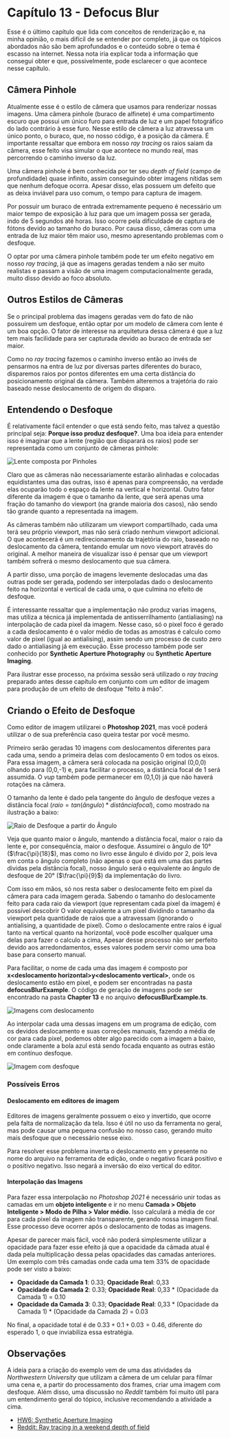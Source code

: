 # Capítulo 13 - Defocus Blur

Esse é o último capítulo que lida com conceitos de renderização e, na minha opinião, o mais difícil de se entender por completo, já que os tópicos abordados não são bem aprofundados e o conteúdo sobre o tema é escasso na internet. Nessa nota iria explicar toda a informação que consegui obter e que, possivelmente, pode esclarecer o que acontece nesse capítulo.

## Câmera Pinhole

Atualmente esse é o estilo de câmera que usamos para renderizar nossas imagens. Uma câmera pinhole (buraco de alfinete) é uma compartimento escuro que possui um único furo para entrada de luz e um papel fotográfico do lado contrário à esse furo. Nesse estilo de câmera a luz atravessa um único ponto, o buraco, que, no nosso código, é a posição da câmera. É importante ressaltar que embora em nosso *ray tracing* os raios saiam da câmera, esse feito visa simular o que acontece no mundo real, mas percorrendo o caminho inverso da luz.

Uma câmera pinhole é bem conhecida por ter seu *depth of field* (campo de profundidade) quase infinito, assim conseguindo obter imagens nítidas sem que nenhum defoque ocorra. Apesar disso, elas possuem um defeito que as deixa inviável para uso comum, o tempo para captura de imagem.

Por possuir um buraco de entrada extremamente pequeno é necessário um maior tempo de exposição à luz para que um imagem possa ser gerada, indo de 5 segundos até horas. Isso ocorre pela dificuldade de captura de fótons devido ao tamanho do buraco. Por causa disso, câmeras com uma entrada de luz maior têm maior uso, mesmo apresentando problemas com o desfoque.

O optar por uma câmera pinhole também pode ter um efeito negativo em nosso *ray tracing*, já que as imagens geradas tendem a não ser muito realistas e passam a visão de uma imagem computacionalmente gerada, muito disso devido ao foco absoluto.

## Outros Estilos de Câmeras

Se o principal problema das imagens geradas vem do fato de não possuirem um desfoque, então optar por um modelo de câmera com lente é um boa opção. O fator de interesse na arquitetura dessa câmera é que a luz tem mais facilidade para ser capturada devido ao buraco de entrada ser maior.

Como no *ray tracing* fazemos o caminho inverso então ao invés de pensarmos na entra de luz por diversas partes diferentes do buraco, disparemos raios por pontos diferentes em uma certa distância do posicionamento original da câmera. Também alteremos a trajetória do raio baseado nesse deslocamento de origem do disparo. 

## Entendendo o Desfoque

É relativamente fácil entender o que está sendo feito, mas talvez a questão principal seja: **Porque isso produz desfoque?**. Uma boa ideia para entender isso é imaginar que a lente (região que disparará os raios) pode ser representada como um conjunto de câmeras pinhole:

![Lente composta por Pinholes](lensOfPinhole.png "Lente composta por Pinholes")

Claro que as câmeras não necessariamente estarão alinhadas e colocadas equidistantes uma das outras, isso é apenas para compreensão, na verdade elas ocuparão todo o espaço da lente na vertical e horizontal. Outro fator diferente da imagem é que o tamanho da lente, que será apenas uma fração do tamanho do viewport (na grande maioria dos casos), não sendo tão grande quanto a representada na imagem.

As câmeras também não utilizaram um viewport compartilhado, cada uma terá seu próprio viewport, mas não será criado nenhum viewport adicional. O que acontecerá é um redirecionamento da trajetória do raio, baseado no deslocamento da câmera, tentando emular um novo viewport através do original. A melhor maneira de visualizar isso é pensar que um viewport também sofrerá o mesmo deslocamento que sua câmera.

A partir disso, uma porção de imagens levemente deslocadas uma das outras pode ser gerada, podendo ser interpoladas dado o deslocamento feito na horizontal e vertical de cada uma, o que culmina no efeito de desfoque.

É interessante ressaltar que a implementação não produz varias imagens, mas utiliza a técnica já implementada de antisserrilhamento (antialiasing) na interpolação de cada pixel da imagem. Nesse caso, só o pixel foco é gerado a cada deslocamento é o valor médio de todas as amostras é calculo como valor de pixel (igual ao antialising), assim sendo um processo de custo zero dado o antialiasing já em execução. Esse processo também pode ser conhecido por **Synthetic Aperture Photography** ou **Synthetic Aperture Imaging**.

Para ilustrar esse processo, na próxima sessão será utilizado o *ray tracing* preparado antes desse capítulo em conjunto com um editor de imagem para produção de um efeito de desfoque "feito à mão".

## Criando o Efeito de Desfoque

Como editor de imagem utilizarei o **Photoshop 2021**, mas você poderá utilizar o de sua preferência caso queira testar por você mesmo.

Primeiro serão geradas 10 imagens com deslocamentos diferentes para cada uma, sendo a primeira delas com deslocamento 0 em todos os eixos. Para essa imagem, a câmera será colocada na posição original (0,0,0) olhando para (0,0,-1) e, para facilitar o processo, a distância focal de 1 será assumida. O *vup* também pode permanecer em (0,1,0) já que não haverá rotações na câmera.

O tamanho da lente é dado pela tangente do ângulo de desfoque vezes a distância focal ($raio = tan(ângulo) * distância focal$), como mostrado na ilustração a baixo:

![Raio de Desfoque a partir do Ângulo](defocusRayLength.png "Raio de Desfoque a partir do Ângulo")

Veja que quanto maior o ângulo, mantendo a distância focal, maior o raio da lente e, por consequência, maior o desfoque. Assumirei o ângulo de 10° ($\frac{\pi}{18}$), mas como no livro esse ângulo é divido por 2, pois leva em conta o ângulo completo (não apenas o que está em uma das partes dividas pela distância focal), nosso ângulo será o equivalente ao ângulo de desfoque de 20° ($\frac{\pi}{9}$) da implementação do livro.

Com isso em mãos, só nos resta saber o deslocamente feito em pixel da câmera para cada imagem gerada. Sabendo o tamanho do deslocamente feito para cada raio da viewport (que representam cada pixel da imagem) é possível descobrir O valor equivalente a um pixel dividindo o tamanho da viewport pela quantidade de raios que a atravessam (ignorando o antialising, a quantidade de pixel). Como o deslocamente entre raios é igual tanto na vertical quanto na horizontal, você pode escolher qualquer uma delas para fazer o calculo a cima, Apesar desse processo não ser perfeito devido aos arredondamentos, esses valores podem servir como uma boa base para conserto manual.

Para facilitar, o nome de cada uma das imagem é composto por **x\<deslocamento horizontal\>y\<deslocamento vertical\>**, onde os deslocamento estão em pixel, e podem ser encontradas na pasta **defocusBlurExample**. O código de geração de imagens pode ser encontrado na pasta **Chapter 13** e no arquivo **defocusBlurExample.ts**.

![Imagens com deslocamento](imagesDefocusBlur.png "Imagens com deslocamento")

Ao interpolar cada uma dessas imagens em um programa de edição, com os devidos deslocamento e suas correções manuais, fazendo a média de cor para cada pixel, podemos obter algo parecido com a imagem a baixo, onde claramente a bola azul está sendo focada enquanto as outras estão em contínuo desfoque.

![Imagem com desfoque](defocusBlurImage.png "Imagem com desfoque")


### Possíveis Erros

#### Deslocamento em editores de imagem

Editores de imagens geralmente possuem o eixo y invertido, que ocorre pela falta de normalização da tela. Isso é útil no uso da ferramenta no geral, mas pode causar uma pequena confusão no nosso caso, gerando muito mais desfoque que o necessário nesse eixo.

Para resolver esse problema inverta o deslocamento em y presente no nome do arquivo na ferramenta de edição, onde o negativo ficará positivo e o positivo negativo. Isso negará a inversão do eixo vertical do editor.

#### Interpolação das Imagens

Para fazer essa interpolação no *Photoshop 2021* é necessário unir todas as camadas em um **objeto inteligente** e ir no menu **Camada > Objeto Inteligente > Modo de Pilha > Valor médio**. Isso calculará a média de cor para cada pixel da imagem não transparente, gerando nossa imagem final. Esse processo deve ocorrer após o deslocamento de todas as imagens.

Apesar de parecer mais fácil, você não poderá simplesmente utilizar a opacidade para fazer esse efeito já que a opacidade da câmada atual é dada pela multiplicação dessa pelas opacidades das camadas anteriores. Um exemplo com três camadas onde cada uma tem 33% de opacidade pode ser visto a baixo:

- **Opacidade da Camada 1**: 0.33; **Opacidade Real**: 0,33
- **Opacidade da Camada 2**: 0.33; **Opacidade Real**: 0,33 * (Opacidade da Camada 1) = 0.10
- **Opacidade da Camada 3**: 0.33; **Opacidade Real**:  0,33 * (Opacidade da Camada 1) *  (Opacidade da Camada 2) = 0.03

No final, a opacidade total é de $0.33 + 0.1 + 0.03 = 0.46$, diferente do esperado 1, o que inviabiliza essa estratégia.

## Observações

A ideia para a criação do exemplo vem de uma das atividades da *Northwestern University* que utilizam a câmera de um celular para filmar uma cena e, a partir do processamento dos frames, criar uma imagem com desfoque. Além disso, uma discussão no *Reddit* também foi muito útil para um entendimento geral do tópico, inclusive recomendando a atividade a cima.

- [HW6: Synthetic Aperture Imaging](http://users.eecs.northwestern.edu/~ollie/eecs395/HW6/HW6.htm)
- [Reddit: Ray tracing in a weekend depth of field](https://www.reddit.com/r/GraphicsProgramming/comments/c35jmw/ray_tracing_in_a_weekend_depth_of_field/)























